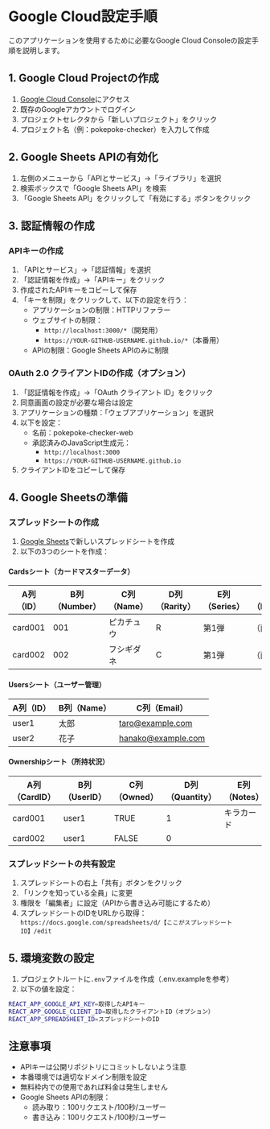 # Google Cloud設定手順

このアプリケーションを使用するために必要なGoogle Cloud Consoleの設定手順を説明します。

## 1. Google Cloud Projectの作成

1. [Google Cloud Console](https://console.cloud.google.com/)にアクセス
2. 既存のGoogleアカウントでログイン
3. プロジェクトセレクタから「新しいプロジェクト」をクリック
4. プロジェクト名（例：pokepoke-checker）を入力して作成

## 2. Google Sheets APIの有効化

1. 左側のメニューから「APIとサービス」→「ライブラリ」を選択
2. 検索ボックスで「Google Sheets API」を検索
3. 「Google Sheets API」をクリックして「有効にする」ボタンをクリック

## 3. 認証情報の作成

### APIキーの作成
1. 「APIとサービス」→「認証情報」を選択
2. 「認証情報を作成」→「APIキー」をクリック
3. 作成されたAPIキーをコピーして保存
4. 「キーを制限」をクリックして、以下の設定を行う：
   - アプリケーションの制限：HTTPリファラー
   - ウェブサイトの制限：
     - `http://localhost:3000/*`（開発用）
     - `https://YOUR-GITHUB-USERNAME.github.io/*`（本番用）
   - APIの制限：Google Sheets APIのみに制限

### OAuth 2.0 クライアントIDの作成（オプション）
1. 「認証情報を作成」→「OAuth クライアント ID」をクリック
2. 同意画面の設定が必要な場合は設定
3. アプリケーションの種類：「ウェブアプリケーション」を選択
4. 以下を設定：
   - 名前：pokepoke-checker-web
   - 承認済みのJavaScript生成元：
     - `http://localhost:3000`
     - `https://YOUR-GITHUB-USERNAME.github.io`
5. クライアントIDをコピーして保存

## 4. Google Sheetsの準備

### スプレッドシートの作成
1. [Google Sheets](https://sheets.google.com/)で新しいスプレッドシートを作成
2. 以下の3つのシートを作成：

#### Cardsシート（カードマスターデータ）
| A列（ID） | B列（Number） | C列（Name） | D列（Rarity） | E列（Series） | F列（ImageURL） |
|----------|--------------|------------|--------------|--------------|----------------|
| card001  | 001          | ピカチュウ   | R            | 第1弾         | （画像URL）      |
| card002  | 002          | フシギダネ   | C            | 第1弾         | （画像URL）      |

#### Usersシート（ユーザー管理）
| A列（ID） | B列（Name） | C列（Email） |
|----------|------------|-------------|
| user1    | 太郎        | taro@example.com |
| user2    | 花子        | hanako@example.com |

#### Ownershipシート（所持状況）
| A列（CardID） | B列（UserID） | C列（Owned） | D列（Quantity） | E列（Notes） |
|--------------|--------------|-------------|----------------|-------------|
| card001      | user1        | TRUE        | 1              | キラカード    |
| card002      | user1        | FALSE       | 0              |              |

### スプレッドシートの共有設定
1. スプレッドシートの右上「共有」ボタンをクリック
2. 「リンクを知っている全員」に変更
3. 権限を「編集者」に設定（APIから書き込み可能にするため）
4. スプレッドシートのIDをURLから取得：
   `https://docs.google.com/spreadsheets/d/【ここがスプレッドシートID】/edit`

## 5. 環境変数の設定

1. プロジェクトルートに`.env`ファイルを作成（.env.exampleを参考）
2. 以下の値を設定：

```bash
REACT_APP_GOOGLE_API_KEY=取得したAPIキー
REACT_APP_GOOGLE_CLIENT_ID=取得したクライアントID（オプション）
REACT_APP_SPREADSHEET_ID=スプレッドシートのID
```

## 注意事項

- APIキーは公開リポジトリにコミットしないよう注意
- 本番環境では適切なドメイン制限を設定
- 無料枠内での使用であれば料金は発生しません
- Google Sheets APIの制限：
  - 読み取り：100リクエスト/100秒/ユーザー
  - 書き込み：100リクエスト/100秒/ユーザー